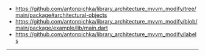 - https://github.com/antonpichka/library_architecture_mvvm_modify/tree/main/package#architectural-objects
- https://github.com/antonpichka/library_architecture_mvvm_modify/blob/main/package/example/lib/main.dart
- https://github.com/antonpichka/library_architecture_mvvm_modify/labels

---